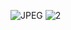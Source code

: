 
![JPEG](https://github.com/user-attachments/assets/68ba69b9-75e0-42cd-ac86-fba4449e55e7)
![2](https://github.com/user-attachments/assets/198892c2-6e17-49f2-baf9-cdcf9af440a6)
